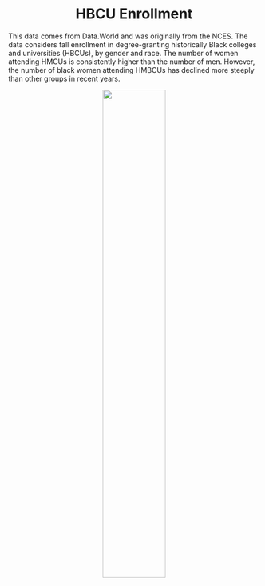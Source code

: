 <h1 align="center">
HBCU Enrollment
</h1>

This data comes from Data.World and was originally from the NCES. The data considers fall enrollment in degree-granting historically Black colleges and universities (HBCUs), by gender and race. The number of women attending HMCUs is consistently higher than the number of men. However, the number of black women attending HMBCUs has declined more steeply than other groups in recent years. 

<p align="center">
<img src="https://github.com/nrennie/tidytuesday/blob/main/2021/02-02-2021/02022021.jpg?raw=true" width="50%">
</p>

